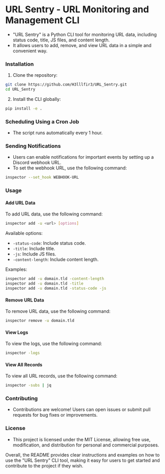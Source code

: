 # URL Sentry - URL Monitoring and Management CLI

- "URL Sentry" is a Python CLI tool for monitoring URL data, including status code, title, JS files, and content length.
- It allows users to add, remove, and view URL data in a simple and convenient way.

### Installation

1. Clone the repository:

```bash
git clone https://github.com/H3lllfir3/URL_Sentry.git
cd URL_Sentry
```

2. Install the CLI globally:

```bash
pip install -e .
```

### Scheduling Using a Cron Job

- The script runs automatically every 1 hour.

### Sending Notifications

- Users can enable notifications for important events by setting up a Discord webhook URL.
- To set the webhook URL, use the following command:

```bash
inspector --set_hook WEBHOOK-URL
```

### Usage

#### Add URL Data

To add URL data, use the following command:

```bash
inspector add -u <url> [options]
```

Available options:
- `-status-code`: Include status code.
- `-title`: Include title.
- `-js`: Include JS files.
- `-content-length`: Include content length.

Examples:

```bash
inspector add -u domain.tld -content-length
inspector add -u domain.tld -title
inspector add -u domain.tld -status-code -js
```

#### Remove URL Data

To remove URL data, use the following command:

```bash
inspector remove -u domain.tld
```

#### View Logs

To view the logs, use the following command:

```bash
inspector -logs
```

#### View All Records

To view all URL records, use the following command:

```bash
inspector -subs | jq
```

### Contributing

- Contributions are welcome! Users can open issues or submit pull requests for bug fixes or improvements.

### License

- This project is licensed under the MIT License, allowing free use, modification, and distribution for personal and commercial purposes.

Overall, the README provides clear instructions and examples on how to use the "URL Sentry" CLI tool, making it easy for users to get started and contribute to the project if they wish.